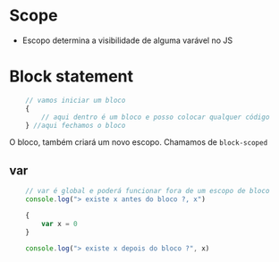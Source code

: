# Scope

* Escopo determina a visibilidade de alguma varável no JS

# Block statement

```js
    // vamos iniciar um bloco
    {
        // aqui dentro é um bloco e posso colocar qualquer código 
    } //aqui fechamos o bloco
```

O bloco, também criará um novo escopo. Chamamos de `block-scoped`


## var
```js
    // var é global e poderá funcionar fora de um escopo de bloco
    console.log("> existe x antes do bloco ?, x")

    {
        var x = 0
    }

    console.log("> existe x depois do bloco ?", x)
```

